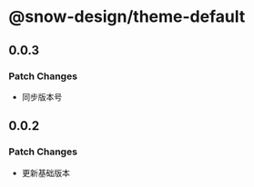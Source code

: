 # @snow-design/theme-default

## 0.0.3

### Patch Changes

- 同步版本号

## 0.0.2

### Patch Changes

- 更新基础版本
